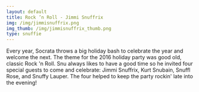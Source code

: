 ```yaml
---
layout: default
title: Rock ’n Roll - Jimmi Snuffrix
img: /img/jimmisnuffrix.png
img_thumb: /img/jimmisnuffrix_thumb.png
type: snuffie
---
```


Every year, Socrata throws a big holiday bash to celebrate the year and welcome the next. The theme for the 2016 holiday party was good old, classic Rock 'n Roll. Snu always likes to have a good time so he invited four special guests to come and celebrate: Jimmi Snuffrix, Kurt Snubain, Snuffl Rose, and Snuffy Lauper. The four helped to keep the party rockin' late into the evening!
